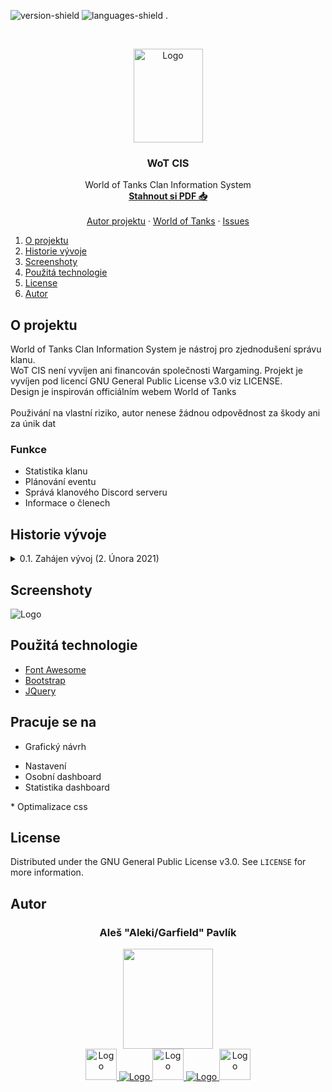 ![version-shield]
![languages-shield]
.
<!-- PROJECT LOGO -->
<br />
<p align="center">
  <a href="http://wot-cis.alespavlik.cz/">
    <img src="http://wot-cis.alespavlik.cz/img/cis-logo.png" alt="Logo" width="111px" height="150px">
  </a>

  <h3 align="center">WoT CIS</h3>

  <p align="center">
    World of Tanks Clan Information System
    <br />
    <a href="http://wot-cis.alespavlik.cz/WoT-CIS.pdf"><strong>Stahnout si PDF 📥</strong></a>
    <br />
    <br />
    <a href="http://alespavlik.cz">Autor projektu</a>
    ·
    <a href="https://worldoftanks.eu/">World of Tanks</a>
    ·
    <a href="https://github.com/AlekiCreative/WorldOfTanks_CIS/issues">Issues</a>
  </p>
</p>


<!-- TABLE OF CONTENTS -->
<ol>
    <li><a href="#o-projektu">O projektu</a></li>
    <li><a href="#historie-vývoje">Historie vývoje</a></li>
    <li><a href="#screenshoty">Screenshoty</a></li>
    <li><a href="#použitá-technologie">Použitá technologie</a></li>
    <li><a href="#license">License</a></li>
    <li><a href="#autor">Autor</a></li>
</ol>

<!-- O projektu -->
## O projektu
<p>World of Tanks Clan Information System je nástroj pro zjednodušení správu klanu.</br>
WoT CIS není vyvíjen ani financován společnosti Wargaming. Projekt je vyvíjen pod licencí GNU General Public License v3.0 viz LICENSE.</br>
Design je inspirován officiálním webem World of Tanks</br>
</br>
Použivání na vlastní riziko, autor nenese žádnou odpovědnost za škody ani za únik dat</p>

### Funkce
<ul>
    <li>Statistika klanu</li>
    <li>Plánování eventu</li>
    <li>Správá klanového Discord serveru</li>
    <li>Informace o členech</li>
</ul>

<!-- Historie vývoje -->
## Historie vývoje
<details>
  <summary>0.1. Zahájen vývoj (2. Února 2021)</summary>
  <li>Grafický návrh </li>
  <li>Základní struktura souboru </li>
</details>

<!-- Screenshoty -->
## Screenshoty

<img src="obrázek_2021-02-02_010608.png" alt="Logo">

<!-- Použitá technologie -->
## Použitá technologie
* [Font Awesome](https://fontawesome.com)
* [Bootstrap](https://getbootstrap.com)
* [JQuery](https://jquery.com)


## Pracuje se na

*	Grafický návrh
<ul>	
<li>Nastavení</li>
<li>Osobní dashboard</li>
<li>Statistika dashboard</li>
</ul>
*	Optimalizace css

<!-- LICENSE -->
## License

Distributed under the GNU General Public License v3.0. See `LICENSE` for more information.

<!-- Autor -->
## Autor
<h3 align="center">Aleš "Aleki/Garfield" Pavlík</h3>

<p align="center">
  
  <img src="https://content-core.grandit.cz//crew/prod/categories/images/Garfield.png" width="144px" height="160px">
  
  </br>
  
  <a href="https://www.instagram.com/aleki_arts/">
    <img src="https://i0.wp.com/voxeuropae.com/wp-content/uploads/2019/02/SKq9yH-black-and-white-instagram-logo-png.png?fit=1200%2C1200&ssl=1&w=640" alt="Logo" width="50px" height="50px">
  </a>
  
   <a href="#autor">
    <img src="http://www.alespavlik.cz/blank-field.png" alt="Logo">
   </a>
  
  <a href="https://twitter.com/AleschP">
    <img src="https://www.shareicon.net/data/2016/01/05/698545_network_512x512.png" alt="Logo" width="50px" height="50px">
  </a>
  
  <a href="#autor">
    <img src="http://www.alespavlik.cz/blank-field.png" alt="Logo">
  </a>
  
  <a href="https://www.youtube.com/channel/UCVm5Zv6LHJw9iO5iNQADR0g">
    <img src="https://www.searchpng.com/wp-content/uploads/2019/02/Youtube-Black-Icon-PNG-715x715.png" alt="Logo" width="50px" height="50px">
  </a>
  
</p>

[version-shield]: https://ctrlv.cz/shots/2021/02/01/pBqP.png
[languages-shield]:https://ctrlv.cz/shots/2021/02/01/upMD.png
